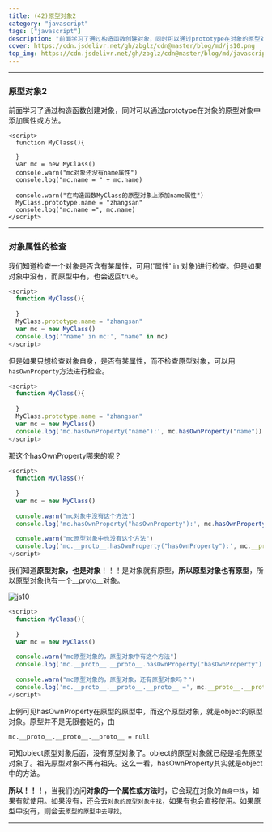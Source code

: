```yaml
---
title: (42)原型对象2
category: "javascript"
tags: ["javascript"]
description: "前面学习了通过构造函数创建对象，同时可以通过prototype在对象的原型对象中添加属性或方法。"
cover: https://cdn.jsdelivr.net/gh/zbglz/cdn@master/blog/md/js10.png
top_img: https://cdn.jsdelivr.net/gh/zbglz/cdn@master/blog/md/javascript.svg
---
```


***

### 原型对象2

前面学习了通过构造函数创建对象，同时可以通过prototype在对象的原型对象中添加属性或方法。


    <script>
      function MyClass(){
      
      }
      var mc = new MyClass()
      console.warn("mc对象还没有name属性")
      console.log("mc.name = " + mc.name)
      
      console.warn("在构造函数MyClass的原型对象上添加name属性")
      MyClass.prototype.name = "zhangsan"
      console.log("mc.name =", mc.name)
    </script>

***

### 对象属性的检查

我们知道检查一个对象是否含有某属性，可用('属性' in 对象)进行检查。但是如果对象中没有，而原型中有，也会返回true。

```js js
<script>
  function MyClass(){
  
  }
  MyClass.prototype.name = "zhangsan"
  var mc = new MyClass()
  console.log('"name" in mc:', "name" in mc)
</script>
```

但是如果只想检查对象自身，是否有某属性，而不检查原型对象，可以用`hasOwnProperty`方法进行检查。

```js js
<script>
  function MyClass(){
  
  }
  MyClass.prototype.name = "zhangsan"
  var mc = new MyClass()
  console.log('mc.hasOwnProperty("name"):', mc.hasOwnProperty("name"))
</script>
```

那这个hasOwnProperty哪来的呢？

```js js
<script>
  function MyClass(){
  
  }
  var mc = new MyClass()
  
  console.warn("mc对象中没有这个方法")
  console.log('mc.hasOwnProperty("hasOwnProperty"):', mc.hasOwnProperty("hasOwnProperty"))
  
  console.warn("mc原型对象中也没有这个方法")
  console.log('mc.__proto__.hasOwnProperty("hasOwnProperty"):', mc.__proto__.hasOwnProperty("hasOwnProperty"))
</script>
```

我们知道**原型对象，也是对象**！！！是对象就有原型，**所以原型对象也有原型**，所以原型对象也有一个\_\_proto__对象。

![js10](https://cdn.jsdelivr.net/gh/zbglz/cdn@master/blog/md/js10.png)



```js js
<script>
  function MyClass(){
  
  }
  var mc = new MyClass()
  
  console.warn("mc原型对象的，原型对象中有这个方法")
  console.log('mc.__proto__.__proto__.hasOwnProperty("hasOwnProperty"):', mc.__proto__.__proto__.hasOwnProperty("hasOwnProperty"))
  
  console.warn("mc原型对象的，原型对象，还有原型对象吗？")
  console.log('mc.__proto__.__proto__.__proto__ =', mc.__proto__.__proto__.__proto__ )
</script>
```


上例可见hasOwnProperty在原型的原型中，而这个原型对象，就是object的原型对象。原型并不是无限套娃的，由

    mc.__proto__.__proto__.__proto__ = null

可知object原型对象后面，没有原型对象了。object的原型对象就已经是祖先原型对象了。祖先原型对象不再有祖先。这么一看，hasOwnProperty其实就是object中的方法。


**所以！！！**，当我们访问**对象的一个属性或方法**时，它会现在对象的`自身中找`，如果有就使用。如果没有，还会去`对象的原型对象中找`，如果有也会直接使用。如果原型中没有，则会去`原型的原型中去寻找`。

***

